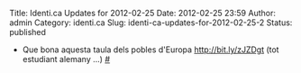 Title: Identi.ca Updates for 2012-02-25
Date: 2012-02-25 23:59
Author: admin
Category: identi.ca
Slug: identi-ca-updates-for-2012-02-25-2
Status: published

- Que bona aquesta taula dels pobles d'Europa <a href="http://bit.ly/zJZDgt" rel="nofollow">http://bit.ly/zJZDgt</a> (tot estudiant alemany ...) [\#](http://identi.ca/notice/91151578)
